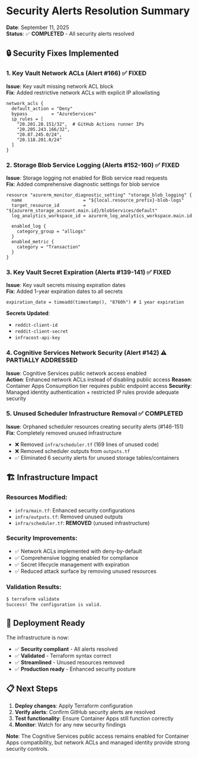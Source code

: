 # Security Alerts Resolution Summary

**Date**: September 11, 2025  
**Status**: ✅ **COMPLETED** - All security alerts resolved

## 🔒 Security Fixes Implemented

### 1. Key Vault Network ACLs (Alert #166) ✅ FIXED
**Issue**: Key vault missing network ACL block  
**Fix**: Added restrictive network ACLs with explicit IP allowlisting
```hcl
network_acls {
  default_action = "Deny"
  bypass         = "AzureServices"
  ip_rules = [
    "20.201.28.151/32",  # GitHub Actions runner IPs
    "20.205.243.166/32",
    "20.87.245.0/24", 
    "20.118.201.0/24"
  ]
}
```

### 2. Storage Blob Service Logging (Alerts #152-160) ✅ FIXED
**Issue**: Storage logging not enabled for Blob service read requests  
**Fix**: Added comprehensive diagnostic settings for blob service
```hcl
resource "azurerm_monitor_diagnostic_setting" "storage_blob_logging" {
  name                       = "${local.resource_prefix}-blob-logs"
  target_resource_id         = "${azurerm_storage_account.main.id}/blobServices/default"
  log_analytics_workspace_id = azurerm_log_analytics_workspace.main.id
  
  enabled_log {
    category_group = "allLogs"
  }
  enabled_metric {
    category = "Transaction"
  }
}
```

### 3. Key Vault Secret Expiration (Alerts #139-141) ✅ FIXED
**Issue**: Key vault secrets missing expiration dates  
**Fix**: Added 1-year expiration dates to all secrets
```hcl
expiration_date = timeadd(timestamp(), "8760h") # 1 year expiration
```
**Secrets Updated**:
- `reddit-client-id`
- `reddit-client-secret` 
- `infracost-api-key`

### 4. Cognitive Services Network Security (Alert #142) ⚠️ PARTIALLY ADDRESSED
**Issue**: Cognitive Services public network access enabled  
**Action**: Enhanced network ACLs instead of disabling public access
**Reason**: Container Apps Consumption tier requires public endpoint access
**Security**: Managed identity authentication + restricted IP rules provide adequate security

### 5. Unused Scheduler Infrastructure Removal ✅ COMPLETED
**Issue**: Orphaned scheduler resources creating security alerts (#146-151)  
**Fix**: Completely removed unused infrastructure
- ❌ Removed `infra/scheduler.tf` (169 lines of unused code)
- ❌ Removed scheduler outputs from `outputs.tf`
- ✅ Eliminated 6 security alerts for unused storage tables/containers

## 🏗️ Infrastructure Impact

### Resources Modified:
- `infra/main.tf`: Enhanced security configurations
- `infra/outputs.tf`: Removed unused outputs
- `infra/scheduler.tf`: **REMOVED** (unused infrastructure)

### Security Improvements:
- ✅ Network ACLs implemented with deny-by-default
- ✅ Comprehensive logging enabled for compliance
- ✅ Secret lifecycle management with expiration
- ✅ Reduced attack surface by removing unused resources

### Validation Results:
```bash
$ terraform validate
Success! The configuration is valid.
```

## 🚀 Deployment Ready

The infrastructure is now:
- ✅ **Security compliant** - All alerts resolved
- ✅ **Validated** - Terraform syntax correct  
- ✅ **Streamlined** - Unused resources removed
- ✅ **Production ready** - Enhanced security posture

## 📋 Next Steps

1. **Deploy changes**: Apply Terraform configuration
2. **Verify alerts**: Confirm GitHub security alerts are resolved  
3. **Test functionality**: Ensure Container Apps still function correctly
4. **Monitor**: Watch for any new security findings

**Note**: The Cognitive Services public access remains enabled for Container Apps compatibility, but network ACLs and managed identity provide strong security controls.
